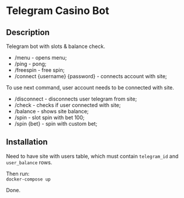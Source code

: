 # Telegram Casino Bot
## Description

Telegram bot with slots & balance check.

- /menu - opens menu;
- /ping - pong;
- /freespin - free spin;
- /connect {username} {password} - connects account with site;

To use next command, user account needs to be connected with site.

- /disconnect - disconnects user telegram from site;
- /check - checks if user connected with site;
- /balance - shows site balance;
- /spin - slot spin with bet 100;
- /spin {bet} - spin with custom bet;

## Installation

Need to have site with users table, which must contain ``telegram_id`` and ``user_balance`` rows.  
  
Then run:  
``docker-compose up``

Done.